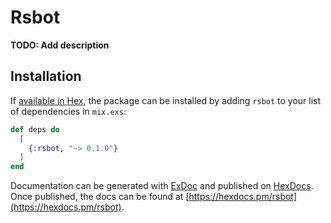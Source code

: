 # Rsbot

**TODO: Add description**

## Installation

If [available in Hex](https://hex.pm/docs/publish), the package can be installed
by adding `rsbot` to your list of dependencies in `mix.exs`:

```elixir
def deps do
  [
    {:rsbot, "~> 0.1.0"}
  ]
end
```

Documentation can be generated with [ExDoc](https://github.com/elixir-lang/ex_doc)
and published on [HexDocs](https://hexdocs.pm). Once published, the docs can
be found at [https://hexdocs.pm/rsbot](https://hexdocs.pm/rsbot).

